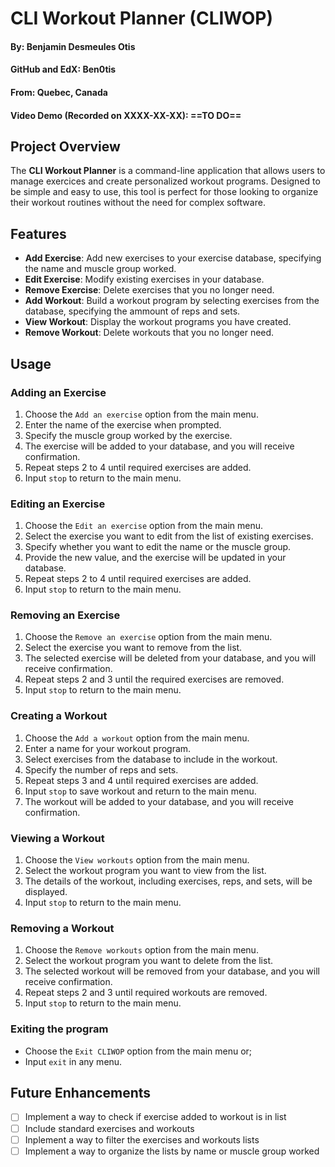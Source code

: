# CLI Workout Planner (CLIWOP)
#### By: Benjamin Desmeules Otis
#### GitHub and EdX: Ben0tis
#### From: Quebec, Canada
#### Video Demo (Recorded on XXXX-XX-XX): ==TO DO==

## Project Overview

The **CLI Workout Planner** is a command-line application that allows users to manage exercices and create personalized workout programs. Designed to be simple and easy to use, this tool is perfect for those looking to organize their workout routines without the need for complex software.

## Features

- **Add Exercise**: Add new exercises to your exercise database, specifying the name and muscle group worked.
- **Edit Exercise**: Modify existing exercises in your database.
- **Remove Exercise**: Delete exercises that you no longer need.
- **Add Workout**: Build a workout program by selecting exercises from the database, specifying the ammount of reps and sets.
- **View Workout**: Display the workout programs you have created.
- **Remove Workout**: Delete workouts that you no longer need.

## Usage

### Adding an Exercise

1. Choose the `Add an exercise` option from the main menu.
2. Enter the name of the exercise when prompted.
3. Specify the muscle group worked by the exercise.
4. The exercise will be added to your database, and you will receive confirmation.
5. Repeat steps 2 to 4 until required exercises are added.
6. Input `stop` to return to the main menu.

### Editing an Exercise

1. Choose the `Edit an exercise` option from the main menu.
2. Select the exercise you want to edit from the list of existing exercises.
3. Specify whether you want to edit the name or the muscle group.
4. Provide the new value, and the exercise will be updated in your database.
5. Repeat steps 2 to 4 until required exercises are added.
6. Input `stop` to return to the main menu.

### Removing an Exercise

1. Choose the `Remove an exercise` option from the main menu.
2. Select the exercise you want to remove from the list.
3. The selected exercise will be deleted from your database, and you will receive confirmation.
4. Repeat steps 2 and 3 until the required exercises are removed.
5. Input `stop` to return to the main menu.

### Creating a Workout

1. Choose the `Add a workout` option from the main menu.
2. Enter a name for your workout program.
3. Select exercises from the database to include in the workout.
4. Specify the number of reps and sets.
5. Repeat steps 3 and 4 until required exercises are added.
6. Input `stop` to save workout and return to the main menu.
7. The workout will be added to your database, and you will receive confirmation.

### Viewing a Workout

1. Choose the `View workouts` option from the main menu.
2. Select the workout program you want to view from the list.
3. The details of the workout, including exercises, reps, and sets, will be displayed.
4. Input `stop` to return to the main menu.

### Removing a Workout

1. Choose the `Remove workouts` option from the main menu.
2. Select the workout program you want to delete from the list.
3. The selected workout will be removed from your database, and you will receive confirmation.
4. Repeat steps 2 and 3 until required workouts are removed.
5. Input `stop` to return to the main menu.

### Exiting the program

* Choose the `Exit CLIWOP` option from the main menu or;
* Input `exit` in any menu.

## Future Enhancements

- [ ]  Implement a way to check if exercise added to workout is in list
- [ ]  Include standard exercises and workouts
- [ ]  Inplement a way to filter the exercises and workouts lists
- [ ]  Implement a way to organize the lists by name or muscle group worked
